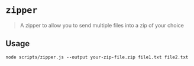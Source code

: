 # `zipper`

> A zipper to allow you to send multiple files into a zip of your choice

## Usage

```
node scripts/zipper.js --output your-zip-file.zip file1.txt file2.txt
```
